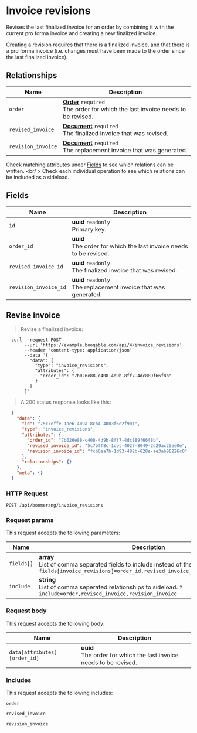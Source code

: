 # Invoice revisions

Revises the last finalized invoice for an order by combining
it with the current pro forma invoice and creating a new
finalized invoice.

Creating a revision requires that there is a finalized invoice,
and that there is a pro forma invoice (i.e. changes must have been
made to the order since the last finalized invoice).

## Relationships
Name | Description
-- | --
`order` | **[Order](#orders)** `required`<br>The order for which the last invoice needs to be revised.
`revised_invoice` | **[Document](#documents)** `required`<br>The finalized invoice that was revised.
`revision_invoice` | **[Document](#documents)** `required`<br>The replacement invoice that was generated.


Check matching attributes under [Fields](#invoice-revisions-fields) to see which relations can be written.
<br/ >
Check each individual operation to see which relations can be included as a sideload.
## Fields

 Name | Description
-- | --
`id` | **uuid** `readonly`<br>Primary key.
`order_id` | **uuid** <br>The order for which the last invoice needs to be revised.
`revised_invoice_id` | **uuid** `readonly`<br>The finalized invoice that was revised.
`revision_invoice_id` | **uuid** `readonly`<br>The replacement invoice that was generated.


## Revise invoice


> Revise a finalized invoice:

```shell
  curl --request POST
       --url 'https://example.booqable.com/api/4/invoice_revisions'
       --header 'content-type: application/json'
       --data '{
         "data": {
           "type": "invoice_revisions",
           "attributes": {
             "order_id": "7b026e88-c408-4d9b-8ff7-4dc889f66f8b"
           }
         }
       }'
```

> A 200 status response looks like this:

```json
  {
    "data": {
      "id": "75c7effe-1ae6-409a-8cb4-4003f6e2f901",
      "type": "invoice_revisions",
      "attributes": {
        "order_id": "7b026e88-c408-4d9b-8ff7-4dc889f66f8b",
        "revised_invoice_id": "5c7bff8c-1cec-4027-8049-2d29ac25ee0e",
        "revision_invoice_id": "fcb6ea7b-1d93-482b-828e-ae3ab98226c0"
      },
      "relationships": {}
    },
    "meta": {}
  }
```

### HTTP Request

`POST /api/boomerang/invoice_revisions`

### Request params

This request accepts the following parameters:

Name | Description
-- | --
`fields[]` | **array** <br>List of comma separated fields to include instead of the default fields. `?fields[invoice_revisions]=order_id,revised_invoice_id,revision_invoice_id`
`include` | **string** <br>List of comma seperated relationships to sideload. `?include=order,revised_invoice,revision_invoice`


### Request body

This request accepts the following body:

Name | Description
-- | --
`data[attributes][order_id]` | **uuid** <br>The order for which the last invoice needs to be revised.


### Includes

This request accepts the following includes:

`order`


`revised_invoice`


`revision_invoice`





